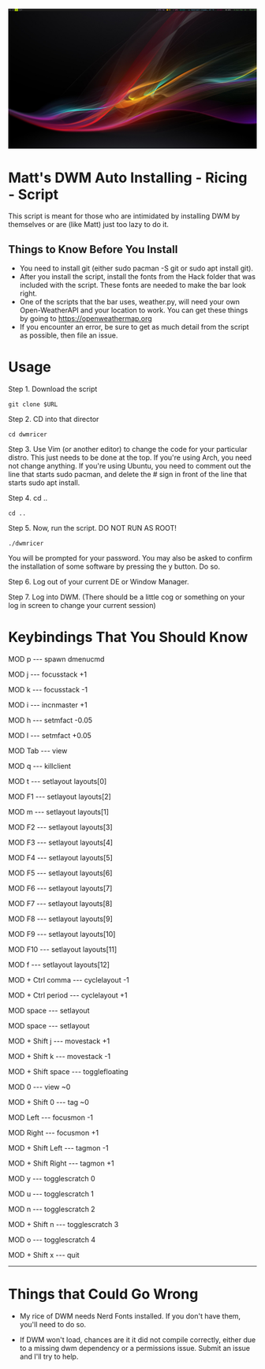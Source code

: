 ![](image.png)

# Matt's DWM Auto Installing - Ricing - Script

This script is meant for those who are intimidated by installing DWM by themselves or are (like Matt) just too lazy to do it.

## Things to Know Before You Install
* You need to install git (either sudo pacman -S git or sudo apt install git). 
* After you install the script, install the fonts from the Hack folder that was included with the script. These fonts are needed to make the bar look right.
* One of the scripts that the bar uses, weather.py, will need your own Open-WeatherAPI and your location to work. You can get these things by going to https://openweathermap.org
* If you encounter an error, be sure to get as much detail from the script as possible, then file an issue.

# Usage

Step 1. Download the script

	git clone $URL

Step 2. CD into that director

	cd dwmricer

Step 3. Use Vim (or another editor) to change the code for your particular distro. This just needs to be done at the top. If you're using Arch, you need not change anything. If you're using Ubuntu, you need to comment out the line that starts sudo pacman, and delete the # sign in front of the line that starts sudo apt install.

Step 4. cd ..

	cd ..

Step 5. Now, run the script. DO NOT RUN AS ROOT!

	./dwmricer

You will be prompted for your password. You may also be asked to confirm the installation of some software by pressing the y button. Do so.


Step 6. Log out of your current DE or Window Manager.

Step 7. Log into DWM. (There should be a little cog or something on your log in screen to change your current session)


# Keybindings That You Should Know
MOD p --- spawn dmenucmd

MOD j --- focusstack +1

MOD k --- focusstack -1

MOD i --- incnmaster +1

MOD h --- setmfact -0.05

MOD l --- setmfact +0.05

MOD Tab --- view

MOD q --- killclient

MOD t --- setlayout layouts[0]

MOD F1 --- setlayout layouts[2]

MOD m --- setlayout layouts[1]

MOD F2 --- setlayout layouts[3]

MOD F3 --- setlayout layouts[4]

MOD F4 --- setlayout layouts[5]

MOD F5 --- setlayout layouts[6]

MOD F6 --- setlayout layouts[7]

MOD F7 --- setlayout layouts[8]

MOD F8 --- setlayout layouts[9]

MOD F9 --- setlayout layouts[10]

MOD F10 --- setlayout layouts[11]

MOD f --- setlayout layouts[12]

MOD + Ctrl comma --- cyclelayout -1

MOD + Ctrl period --- cyclelayout +1

MOD space --- setlayout

MOD space --- setlayout

MOD + Shift j --- movestack +1

MOD + Shift k --- movestack -1

MOD + Shift space --- togglefloating

MOD 0 --- view ~0

MOD + Shift 0 --- tag ~0

MOD Left --- focusmon -1

MOD Right --- focusmon +1

MOD + Shift Left --- tagmon -1

MOD + Shift Right --- tagmon +1

MOD y --- togglescratch 0

MOD u --- togglescratch 1

MOD n --- togglescratch 2

MOD + Shift n --- togglescratch 3

MOD o --- togglescratch 4

MOD + Shift x --- quit

---------------------

# Things that Could Go Wrong

* My rice of DWM needs Nerd Fonts installed. If you don't have them, you'll need to do so.

* If DWM won't load, chances are it it did not compile correctly, either due to a missing dwm dependency or a permissions issue. Submit an issue and I'll try to help.
